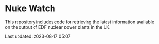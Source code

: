 # Nuke Watch

This repository includes code for retrieving the latest information available on the output of EDF nuclear power plants in the UK.

Last updated: 2023-08-17 05:07